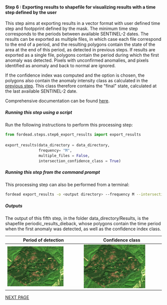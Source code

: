#### Step 6 : Exporting results to shapefile for visualizing results with a time step defined by the user

This step aims at exporting results in a vector format with user defined time step and footpprint defined by the mask. 
The minimum time step corresponds to the periods between available SENTINEL-2 dates. 
The results can be exported as multiple files, in which case each file correspond to the end of a period, and the resulting polygons contain the state of the area at the end of this period, as detected in previous steps. If results are exported as a single file, polygons contain the period during which the first anomaly was detected. 
Pixels with unconfirmed anomalies, and pixels identified as anomaly and back to normal are ignored.

If the confidence index was computed and the option is chosen, the polygons also contain the anomaly intensity class as calculated in the [previous step](https://fordead.gitlab.io/fordead_package/docs/user_guides/english/05_compute_confidence/). This class therefore contains the "final" state, calculated at the last available SENTINEL-2 date. 

Comprehensive documentation can be found [here](https://fordead.gitlab.io/fordead_package/docs/user_guides/english/06_export_results/).

##### Running this step using a script

Run the following instructions to perform this processing step:

```python
from fordead.steps.step6_export_results import export_results

export_results(data_directory = data_directory, 
               frequency= "M", 
               multiple_files = False, 
               intersection_confidence_class = True)
```

##### Running this step from the command prompt

This processing step can also be performed from a terminal:

```bash
fordead export_results -o <output directory> --frequency M --intersection_confidence_class
```

##### Outputs

The output of this fifth step, in the folder data_directory/Results, is the shapefile periodic_results_dieback, whose polygons contain the time period when the first anomaly was detected, as well as the confidence index class. 

Period of detection | Confidence class
:-------------------------:|:-------------------------:
![gif_results_original](Figures/gif_results_original.gif "gif_results_original") | ![gif_results_confidence](Figures/gif_results_confidence.gif "gif_results_confidence")


[NEXT PAGE](https://fordead.gitlab.io/fordead_package/docs/Tutorial/07_create_timelapse)
